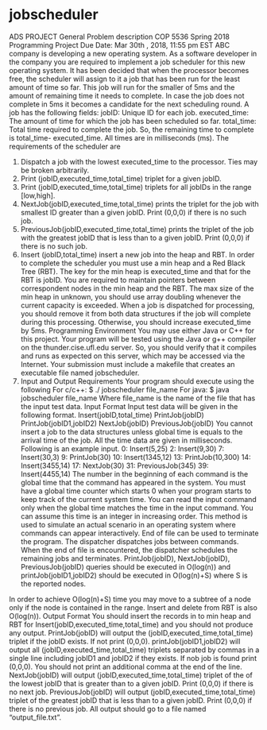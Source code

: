 # jobscheduler
ADS PROJECT
General Problem description
COP 5536 Spring 2018
Programming Project
Due Date: Mar 30th , 2018, 11:55 pm EST
ABC company is developing a new operating system. As a software developer in the company you are required to implement a job scheduler for this new operating system. It has been decided that when the processor becomes free, the scheduler will assign to it a job that has been run for the least amount of time so far. This job will run for the smaller of 5ms and the amount of remaining time it needs to complete. In case the job does not complete in 5ms it becomes a candidate for the next scheduling round. A job has the following fields:
jobID: Unique ID for each job.
executed_time: The amount of time for which the job has been scheduled so far.
total_time: Total time required to complete the job. So, the remaining time to complete is total_time- executed_time.
All times are in milliseconds (ms). The requirements of the scheduler are
1. Dispatch a job with the lowest executed_time to the processor. Ties may be broken arbitrarily.
2. Print (jobID,executed_time,total_time) triplet for a given jobID.
3. Print (jobID,executed_time,total_time) triplets for all jobIDs in the range [low,high].
4. NextJob(jobID,executed_time,total_time) prints the triplet for the job with smallest ID greater than a given jobID. Print (0,0,0) if there is no such job.
5. PreviousJob(jobID,executed_time,total_time) prints the triplet of the job with the greatest jobID that is less than to a given jobID. Print (0,0,0) if there is no such job.
6. Insert (jobID,total_time) insert a new job into the heap and RBT.
In order to complete the scheduler you must use a min heap and a Red Black Tree (RBT).
The key for the min heap is executed_time and that for the RBT is jobID. You are required to maintain pointers between correspondent nodes in the min heap and the RBT. The max size of the min heap in unknown, you should use array doubling whenever the current capacity is exceeded.
When a job is dispatched for processing, you should remove it from both data structures if the job will complete during this processing. Otherwise, you should increase executed_time by 5ms.
Programming Environment
You may use either Java or C++ for this project. Your program will be tested using the Java or g++ compiler on the thunder.cise.ufl.edu server. So, you should verify that it compiles and runs as expected on this server, which may be accessed via the Internet.
Your submission must include a makefile that creates an executable file named jobscheduler.
2. Input and Output Requirements
Your program should execute using the following For c/c++:
$ ./ jobscheduler file_name
For java:
$ java jobscheduler file_name
Where file_name is the name of the file that has the input test data. Input Format
Input test data will be given in the following format.
Insert(jobID,total_time) PrintJob(jobID) PrintJob(jobID1,jobID2) NextJob(jobID) PreviousJob(jobID)
You cannot insert a job to the data structures unless global time is equals to the arrival time of the job. All the time data are given in milliseconds.
Following is an example input.
0: Insert(5,25)
2: Insert(9,30)
7: Insert(30,3)
9: PrintJob(30)
10: Insert(1345,12) 13: PrintJob(10,300) 14: Insert(3455,14) 17: NextJob(30)
31: PreviousJob(345) 39: Insert(4455,14)
The number in the beginning of each command is the global time that the command has appeared in the system. You must have a global time counter which starts 0 when your program starts to keep track of the current system time. You can read the input command only when the global time matches the time in the input command. You can assume this time is an integer in increasing order. This method is used to simulate an actual scenario in an operating system where commands can appear interactively. End of file can be used to terminate the program. The dispatcher dispatches jobs between commands. When the end of file is encountered, the dispatcher schedules the remaining jobs and terminates.
PrintJob(jobID), NextJob(jobID), PreviousJob(jobID) queries should be executed in O(log(n)) and printJob(jobID1,jobID2) should be executed in O(log(n)+S) where S is the reported nodes.
 
In order to achieve O(log(n)+S) time you may move to a subtree of a node only if the node is contained in the range. Insert and delete from RBT is also O(log(n)).
Output Format
You should insert the records in to min heap and RBT for Insert(jobID,executed_time,total_time) and you should not produce any output.
PrintJob(jobID) will output the (jobID,executed_time,total_time) triplet if the jobID exists. If not print (0,0,0).
printJob(jobID1,jobID2) will output all (jobID,executed_time,total_time) triplets separated by commas in a single line including jobID1 and jobID2 if they exists. If nob job is found print (0,0,0). You should not print an additional comma at the end of the line.
NextJob(jobID) will output (jobID,executed_time,total_time) triplet of the of the lowest jobID that is greater than to a given jobID. Print (0,0,0) if there is no next job.
PreviousJob(jobID) will output (jobID,executed_time,total_time) triplet of the greatest jobID that is less than to a given jobID. Print (0,0,0) if there is no previous job.
All output should go to a file named “output_file.txt”.
